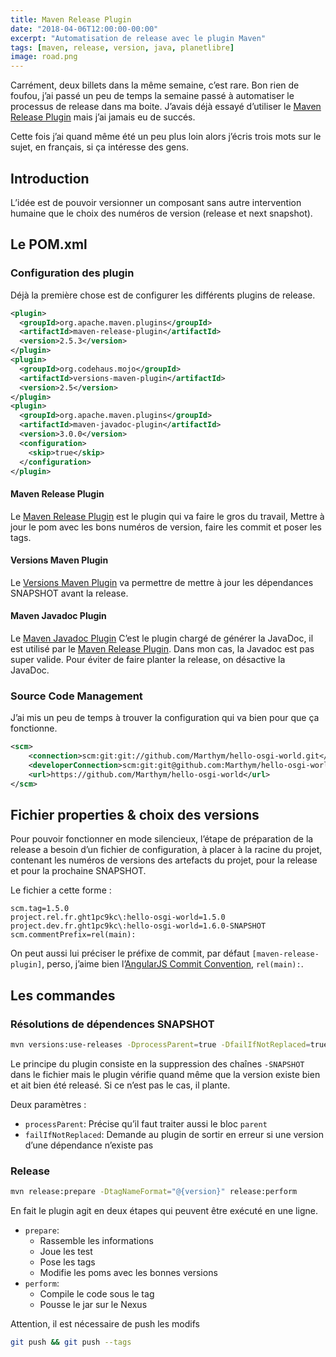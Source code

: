 ```yaml
---
title: Maven Release Plugin
date: "2018-04-06T12:00:00-00:00"
excerpt: "Automatisation de release avec le plugin Maven"
tags: [maven, release, version, java, planetlibre]
image: road.png
---
```


Carrément, deux billets dans la même semaine, c’est rare. Bon rien de foufou, j’ai passé un peu de temps la semaine passé à automatiser le processus de release dans ma boite. J’avais déjà essayé d’utiliser le [Maven Release Plugin] mais j’ai jamais eu de succés.

Cette fois j’ai quand même été un peu plus loin alors j’écris trois mots sur le sujet, en français, si ça intéresse des gens.

## Introduction
L’idée est de pouvoir versionner un composant sans autre intervention humaine que le choix des numéros de version (release et next snapshot).

## Le POM.xml
### Configuration des plugin
Déjà la première chose est de configurer les différents plugins de release.

``` xml
<plugin>
  <groupId>org.apache.maven.plugins</groupId>
  <artifactId>maven-release-plugin</artifactId>
  <version>2.5.3</version>
</plugin>
<plugin>
  <groupId>org.codehaus.mojo</groupId>
  <artifactId>versions-maven-plugin</artifactId>
  <version>2.5</version>
</plugin>
<plugin>
  <groupId>org.apache.maven.plugins</groupId>
  <artifactId>maven-javadoc-plugin</artifactId>
  <version>3.0.0</version>
  <configuration>
    <skip>true</skip>
  </configuration>
</plugin> 
```

#### Maven Release Plugin
Le [Maven Release Plugin] est le plugin qui va faire le gros du travail, Mettre à jour le pom avec les bons numéros de version, faire les commit et poser les tags.

#### Versions Maven Plugin
Le [Versions Maven Plugin] va permettre de mettre à jour les dépendances SNAPSHOT avant la release.

#### Maven Javadoc Plugin
Le [Maven Javadoc Plugin] C’est le plugin chargé de générer la JavaDoc, il est utilisé par le [Maven Release Plugin]. Dans mon cas, la Javadoc est pas super valide. Pour éviter de faire planter la release, on désactive la JavaDoc.

### Source Code Management

J’ai mis un peu de temps à trouver la configuration qui va bien pour que ça fonctionne.

``` xml
<scm>
    <connection>scm:git:git://github.com/Marthym/hello-osgi-world.git</connection>
    <developerConnection>scm:git:git@github.com:Marthym/hello-osgi-world.git</developerConnection>
    <url>https://github.com/Marthym/hello-osgi-world</url>
</scm>
```

## Fichier properties & choix des versions
Pour pouvoir fonctionner en mode silencieux, l’étape de préparation de la release a besoin d’un fichier de configuration, à placer à la racine du projet, contenant les numéros de versions des artefacts du projet, pour la release et pour la prochaine SNAPSHOT.

Le fichier a cette forme :
``` properties
scm.tag=1.5.0
project.rel.fr.ght1pc9kc\:hello-osgi-world=1.5.0
project.dev.fr.ght1pc9kc\:hello-osgi-world=1.6.0-SNAPSHOT
scm.commentPrefix=rel(main):
```

On peut aussi lui préciser le préfixe de commit, par défaut `[maven-release-plugin]`, perso, j’aime bien l’[AngularJS Commit Convention], `rel(main):`.

## Les commandes
### Résolutions de dépendences SNAPSHOT

``` bash
mvn versions:use-releases -DprocessParent=true -DfailIfNotReplaced=true
```

Le principe du plugin consiste en la suppression des chaînes `-SNAPSHOT` dans le fichier mais le plugin vérifie quand même que la version existe bien et ait bien été releasé. Si ce n’est pas le cas, il plante.

Deux paramètres :
* `processParent`: Précise qu’il faut traiter aussi le bloc `parent`
* `failIfNotReplaced`: Demande au plugin de sortir en erreur si une version d’une dépendance n’existe pas

### Release
``` bash
mvn release:prepare -DtagNameFormat="@{version}" release:perform
```
En fait le plugin agit en deux étapes qui peuvent être exécuté en une ligne.

* `prepare`:
  - Rassemble les informations
  - Joue les test
  - Pose les tags
  - Modifie les poms avec les bonnes versions
* `perform`: 
  - Compile le code sous le tag
  - Pousse le jar sur le Nexus

Attention, il est nécessaire de push les modifs
``` bash
git push && git push --tags
```

[Maven Release Plugin]: http://maven.apache.org/maven-release/maven-release-plugin/
[Versions Maven Plugin]: https://www.mojohaus.org/versions-maven-plugin/
[Maven Javadoc Plugin]: https://maven.apache.org/plugins/maven-javadoc-plugin/
[AngularJS Commit Convention]: https://docs.google.com/document/d/1QrDFcIiPjSLDn3EL15IJygNPiHORgU1_OOAqWjiDU5Y/edit